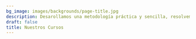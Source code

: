 ```yaml
---
bg_image: images/backgrounds/page-title.jpg
description: Desarollamos una metodología práctica y sencilla, resolvemos casos reales y tienes un tutor presente para resolver tus inquietudes.
draft: false
title: Nuestros Cursos
---
```

